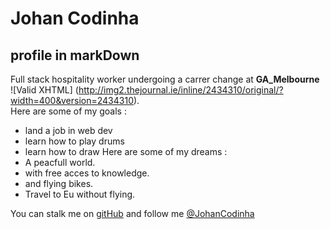 Johan Codinha
=============
profile in markDown
-------------------

Full stack hospitality worker undergoing a carrer change at **GA_Melbourne**  
![Valid XHTML] (http://img2.thejournal.ie/inline/2434310/original/?width=400&version=2434310).  
Here are some of my goals :  
- land a job in web dev
- learn how to play drums
- learn how to draw
Here are some of my dreams :
- A peacfull world.
- with free acces to knowledge.
- and flying bikes.
- Travel to Eu without flying.

You can stalk me on [gitHub](https://github.com/JohanCodinha) and follow me [@JohanCodinha](https://twitter.com/JohanCodinha)
